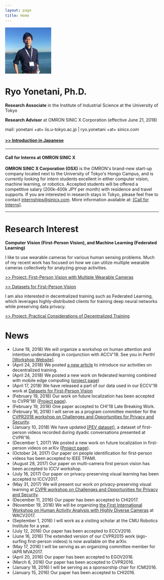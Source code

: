 ```yaml
---
layout: page
title: Home
---
```


<img class="img-circle img-responsive" src="/images/me.png" style='width: 30%'>

# Ryo Yonetani, Ph.D.

**Research Associate** in the Institute of Industrial Science at the University of Tokyo

**Research Advisor** at OMRON SINIC X Corporation (effective June 21, 2018)

mail: yonetani +at+ iis.u-tokyo.ac.jp \| ryo.yonetani +at+ sinicx.com

#### [>> Introduction in Japanese](/profile_j/)

---
#### Call for Interns at OMRON SINIC X
**OMRON SINIC X Corporation (OSX)** is the OMRON's brand-new start-up company located next to the University of Tokyo's Hongo Campus, 
and is currently looking for intern students excellent in either computer vision, machine learning, or robotics. Accepted students will be offered a competitive salary (200k-400k JPY per month) with residence and travel supports.
If you are interested in research stays in Tokyo, please feel free to contact internships@sinicx.com. More information available at: [[Call for Interns]](/papers/call_for_interns_v4.pdf).

---


# Research Interest
**Computer Vision (First-Person Vision), and Machine Learning (Federated Learning)**

I like to use wearable cameras for various human sensing problems. Much of my recent work has focused on how we can utilize multiple wearable cameras collectively for analyzing group activities.

[>> Project: First-Person Vision with Multiple Wearable Cameras](/fpv_overview.html)

[>> Datasets for First-Person Vision](/fpv_data.html)

I am also interested in decentralized training such as Federated Learning, which leverages highly-distributed clients for training deep neural networks while preserving data privacy.

[>> Project: Practical Considerations of Decentralized Training](/dt_overview.html)

# News
- (June 19, 2018) We will organize a workshop on human attention and intention understanding in conjunction with ACCV'18. See you in Perth! [[Workshop Website]](http://www.sys.info.hiroshima-cu.ac.jp/aiu2018/).
- (April 24, 2018) We posted [a new article](/dt_overview.html) to introduce our activities on decentralized training.
- (April 24, 2018) We posted a new work on federated learning combined with mobile edge computing ([project page](/2018/04/24/ny-arxiv2018.html))
- (April 17, 2018) We have released a part of our data used in our ECCV'16 work at [Datasets for First-Person Vision](/fpv_data.html)
- (February 19, 2018) Our work on future localization has been accepted to CVPR'18! ([Project page](/2018/02/19/ymys-cvpr2018.html)).
- (February 19, 2018) One paper accepted to CHI'18 Late Breaking Work.
- (February 16, 2018) I will serve as a program committee member for the [CVPR2018 workshop on Challenges and Opportunities for Privacy and Security](http://vision.soic.indiana.edu/bright-and-dark-workshop-2018/).
- (January 10, 2018) We have updated [[PEV dataset]](https://www.dropbox.com/s/oykg2xeu0p39i4o/yks_cvpr2016.zip?dl=0), a dataset of first-person videos recorded during dyadic conversations presented at CVPR'16.
- (December 1, 2017) We posted a new work on future localization in first-person videos on arXiv ([Project page](/2018/02/19/ymys-cvpr2018.html)).
- (October 24, 2017) Our paper on people identification for first-person videos has been accepted to IEEE TPAMI.
- (August 28, 2017) Our paper on multi-camera first person vision has been accepted to ICCV workshop.
- (July 16, 2017) Our paper on privacy-preserving visual learning has been accepted to ICCV2017.
- (May 31, 2017) We will present our work on privacy-preserving visual learning at [CVPR workshop on Challenges and Opportunities for Privacy and Security](http://vision.soic.indiana.edu/bright-and-dark-workshop-2017/cvpr2017.html).
- (December 11, 2016) Our paper has been accepted to CHI2017.
- (November 19, 2016) We will be organizing [the First International Workshop on Human Activity Analysis with Highly Diverse Cameras](http://printeps.org/HDC2017/) at WACV2017.
- (September 1, 2016) I will work as a visiting scholar at the CMU Robotics Institute for a year.
- (July 12, 2016) Our paper has been accepted to ECCV2016.
- (June 16, 2016) The extended version of our CVPR2015 work (ego-surfing first-person videos) is now available on the arXiv.
- (May 17, 2016) I will be serving as an organizing committee member for IAPR MVA2017.
- (April 20, 2016) Our paper has been accepted to EGOV2016.
- (March 6, 2016) Our paper has been accepted to CVPR2016.
- (January 18, 2016) I will be serving as a sponsorship chair for ICMI2016.
- (January 15, 2016) Our paper has been accepted to CHI2016.
